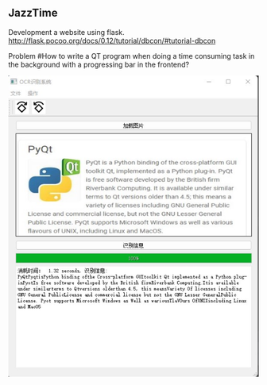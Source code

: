 JazzTime
------------
Development a website using flask.
http://flask.pocoo.org/docs/0.12/tutorial/dbcon/#tutorial-dbcon

Problem #How to write a QT program when doing a time consuming task in the background with a progressing bar in the frontend?

![MainWinow](ocr-qt/sample.jpg)
